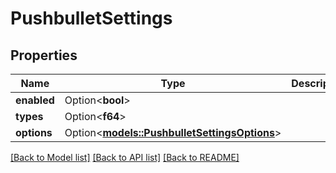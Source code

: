 # PushbulletSettings

## Properties

Name | Type | Description | Notes
------------ | ------------- | ------------- | -------------
**enabled** | Option<**bool**> |  | [optional]
**types** | Option<**f64**> |  | [optional]
**options** | Option<[**models::PushbulletSettingsOptions**](PushbulletSettings_options.md)> |  | [optional]

[[Back to Model list]](../README.md#documentation-for-models) [[Back to API list]](../README.md#documentation-for-api-endpoints) [[Back to README]](../README.md)


